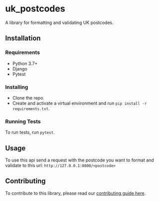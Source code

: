 # uk_postcodes
A library for formatting and validating UK postcodes.

## Installation

### Requirements
* Python 3.7+
* Django
* Pytest

### Installing
* Clone the repo.
* Create and activate a virtual environment and run ```pip install -r requirements.txt```.

### Running Tests
To run tests, run ```pytest```.

## Usage
To use this api send a request with the postcode you want to format and validate to this url: 
```http://127.0.0.1:8000/<postcode>```

## Contributing
To contribute to this library, please read our [contributing guide here](Contributing.md).
